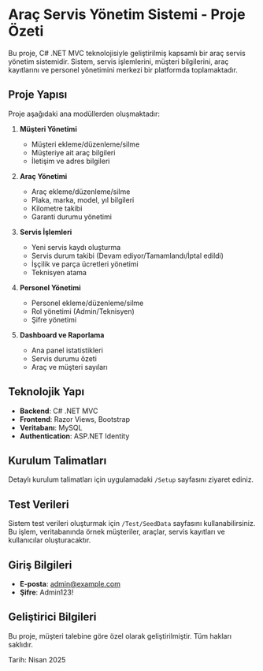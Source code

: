 # Araç Servis Yönetim Sistemi - Proje Özeti

Bu proje, C# .NET MVC teknolojisiyle geliştirilmiş kapsamlı bir araç servis yönetim sistemidir. Sistem, servis işlemlerini, müşteri bilgilerini, araç kayıtlarını ve personel yönetimini merkezi bir platformda toplamaktadır.

## Proje Yapısı

Proje aşağıdaki ana modüllerden oluşmaktadır:

1. **Müşteri Yönetimi**
   - Müşteri ekleme/düzenleme/silme
   - Müşteriye ait araç bilgileri
   - İletişim ve adres bilgileri

2. **Araç Yönetimi**
   - Araç ekleme/düzenleme/silme
   - Plaka, marka, model, yıl bilgileri
   - Kilometre takibi
   - Garanti durumu yönetimi

3. **Servis İşlemleri**
   - Yeni servis kaydı oluşturma
   - Servis durum takibi (Devam ediyor/Tamamlandı/İptal edildi)
   - İşçilik ve parça ücretleri yönetimi
   - Teknisyen atama

4. **Personel Yönetimi**
   - Personel ekleme/düzenleme/silme
   - Rol yönetimi (Admin/Teknisyen)
   - Şifre yönetimi

5. **Dashboard ve Raporlama**
   - Ana panel istatistikleri
   - Servis durumu özeti
   - Araç ve müşteri sayıları

## Teknolojik Yapı

- **Backend**: C# .NET MVC
- **Frontend**: Razor Views, Bootstrap
- **Veritabanı**: MySQL
- **Authentication**: ASP.NET Identity

## Kurulum Talimatları

Detaylı kurulum talimatları için uygulamadaki `/Setup` sayfasını ziyaret ediniz.

## Test Verileri

Sistem test verileri oluşturmak için `/Test/SeedData` sayfasını kullanabilirsiniz. Bu işlem, veritabanında örnek müşteriler, araçlar, servis kayıtları ve kullanıcılar oluşturacaktır.

## Giriş Bilgileri

- **E-posta**: admin@example.com
- **Şifre**: Admin123!

## Geliştirici Bilgileri

Bu proje, müşteri talebine göre özel olarak geliştirilmiştir. Tüm hakları saklıdır.

Tarih: Nisan 2025
